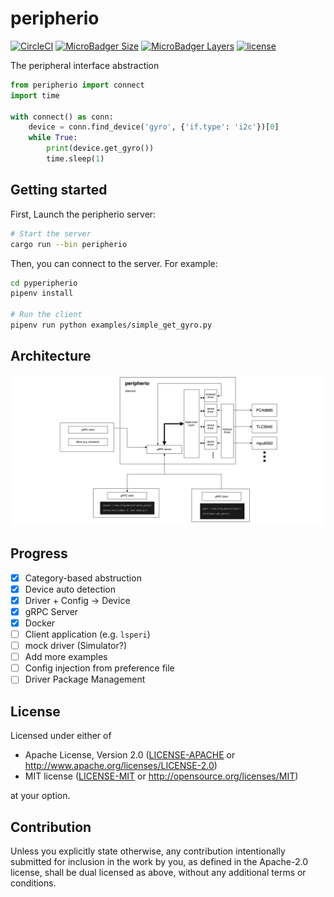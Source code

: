 # peripherio

[![CircleCI](https://circleci.com/gh/peripherio/peripherio.svg?style=svg)](https://circleci.com/gh/peripherio/peripherio)
[![MicroBadger Size](https://img.shields.io/microbadger/image-size/peripherio/peripherio.svg?style=flat-square)](https://microbadger.com/images/peripherio/peripherio)
[![MicroBadger Layers](https://img.shields.io/microbadger/layers/peripherio/peripherio.svg?style=flat-square)](https://microbadger.com/images/peripherio/peripherio)
[![license](https://img.shields.io/github/license/peripherio/peripherio.svg?style=flat-square)](LICENSE)

The peripheral interface abstraction

```python
from peripherio import connect
import time

with connect() as conn:
    device = conn.find_device('gyro', {'if.type': 'i2c'})[0]
    while True:
        print(device.get_gyro())
        time.sleep(1)
```

## Getting started

First, Launch the peripherio server:

```bash
# Start the server
cargo run --bin peripherio
```

Then, you can connect to the server. For example:

```bash
cd pyperipherio
pipenv install

# Run the client
pipenv run python examples/simple_get_gyro.py
```

## Architecture

![architecture](docs/architecture.png)

## Progress

- [x] Category-based abstruction
- [x] Device auto detection
- [x] Driver + Config → Device
- [x] gRPC Server
- [x] Docker
- [ ] Client application (e.g. `lsperi`)
- [ ] mock driver (Simulator?)
- [ ] Add more examples
- [ ] Config injection from preference file
- [ ] Driver Package Management

## License

Licensed under either of

 * Apache License, Version 2.0
   ([LICENSE-APACHE](LICENSE-APACHE) or http://www.apache.org/licenses/LICENSE-2.0)
 * MIT license
   ([LICENSE-MIT](LICENSE-MIT) or http://opensource.org/licenses/MIT)

at your option.

## Contribution

Unless you explicitly state otherwise, any contribution intentionally submitted
for inclusion in the work by you, as defined in the Apache-2.0 license, shall be
dual licensed as above, without any additional terms or conditions.
